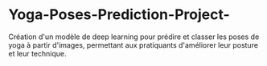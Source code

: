 # Yoga-Poses-Prediction-Project-
Création d'un modèle de deep learning pour prédire et classer les poses de yoga à partir d'images, permettant aux pratiquants d'améliorer leur posture et leur technique.
